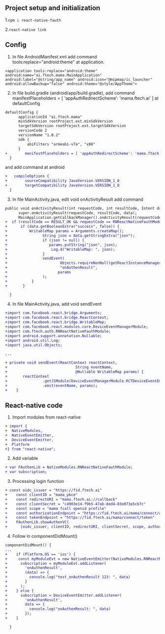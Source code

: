 ## Project setup and initialization
1.```npm i react-native-fauth```

2.```react-native link```

## Config
1. In file AndroidManifest.xml  add command tools:replace="android:theme" at application.
```
<application tools:replace="android:theme" android:name="ai.ftech.mama.MainApplication" android:label="@string/app_name" android:icon="@mipmap/ic_launcher" android:allowBackup="false" android:theme="@style/AppTheme">
```
2. In file build.gradle (android/app/build.gradle), add command manifestPlaceholders = [ 'appAuthRedirectScheme': 'mama.ftech.ai' ] at defaultConfig 
  ```diff
  defaultConfig {
        applicationId "ai.ftech.mama"
        minSdkVersion rootProject.ext.minSdkVersion
        targetSdkVersion rootProject.ext.targetSdkVersion
        versionCode 2
        versionName "1.0.2"
        ndk {
            abiFilters "armeabi-v7a", "x86"
        }
+        manifestPlaceholders = [ 'appAuthRedirectScheme': 'mama.ftech.ai' ]
    }
  ```
  and add command at android
  ```diff
+   compileOptions {
+        sourceCompatibility JavaVersion.VERSION_1_8
+        targetCompatibility JavaVersion.VERSION_1_8
    }
  ```
3. In file MainActivity.java, edit void onActivityResult add command 
  ```diff
  public void onActivityResult(int requestCode, int resultCode, Intent data) {
        super.onActivityResult(requestCode, resultCode, data);
        MainApplication.getCallbackManager().onActivityResult(requestCode, resultCode, data);
+  if (resultCode == RESULT_OK && requestCode == RNReactNativeFauthModule.REQUEST_CODE) {
+      if (data.getBooleanExtra("success", false)) {
+          WritableMap params = Arguments.createMap();
+                String json = data.getStringExtra("json");
+                if (json != null) {
+                   params.putString("json", json);
+                    Log.d("WritableMap: ", json);
+                }
+                sendEvent(
+                        Objects.requireNonNull(getReactInstanceManager().getCurrentReactContext()),
+                        "onAuthenResult",
+                       params
+                );
+           }
+       }

    }
  ```
4. In file MainActivity.java, add void sendEvent
```diff
+import com.facebook.react.bridge.Arguments;
+import com.facebook.react.bridge.ReactContext;
+import com.facebook.react.bridge.WritableMap;
+import com.facebook.react.modules.core.DeviceEventManagerModule;
+import com.ftech.auth.RNReactNativeFauthModule;
+import android.support.annotation.Nullable;
+import android.util.Log;
+import java.util.Objects;

...

+ private void sendEvent(ReactContext reactContext,
+                               String eventName,
+                               @Nullable WritableMap params) {
+       reactContext
+                .getJSModule(DeviceEventManagerModule.RCTDeviceEventEmitter.class)
+                .emit(eventName, params);
+    }
```
## React-native code
1. Import modules from react-native
```diff
+ import {
+  NativeModules,
+  NativeEventEmitter,
+  DeviceEventEmitter,
+  Platform
+} from "react-native";
```
2. Add variable
```diff
+ var FAuthenLib = NativeModules.RNReactNativeFauthModule;
+ var subscription;
```
3. Processing login function
```diff
+ const oidc_issuer = "https://fid.ftech.ai"
+    const clientID = "mama_pkce"
+    const redirectURI = "mama.ftech.ai://callback"
+    const clientSecret = "c4903e14-f9b5-47ab-8ed4-83e073a5cb7c"
+    const scope = "mama fcall openid profile"
+    const authorizationEndpoint = "https://fid.ftech.ai/mama/connect/authorize"
+    const tokenEndpoint = "https://fid.ftech.ai/mama/connect/token"
+    FAuthenLib.showAuthenVC(
+      [oidc_issuer, clientID, redirectURI, clientSecret, scope, authorizationEndpoint, tokenEndpoint]);
```
4. Follow in componentDidMount()
```diff
componentDidMount() {
...
+    if (Platform.OS == 'ios') {
+     const myModuleEvt = new NativeEventEmitter(NativeModules.RNReactNativeFauthModule)
+      subscription = myModuleEvt.addListener(
+        'onAuthenResult',
+        (data) => {
+          console.log("test_onAuthenResult 123: ", data)
+        }
+      );
+    } else {
+      subscription = DeviceEventEmitter.addListener(
+        'onAuthenResult',
+        data => {
+          console.log("onAuthenResult: ", data)
+        });
+    }

  }
```
